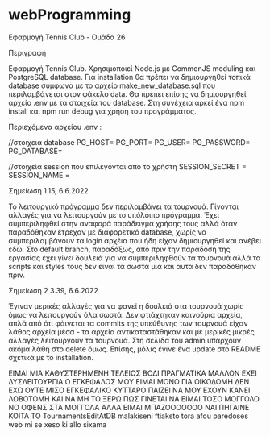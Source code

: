 # webProgramming

Εφαρμογή Tennis Club - Ομάδα 26

Περιγραφή 

Εφαρμογή Tennis Club. 
Χρησιμοποιεί Node.js με CommonJS moduling και PostgreSQL database. 
Για installation θα πρέπει να δημιουργηθεί τοπικά database σύμφωνα με το αρχείο make_new_database.sql που περιλαμβάνεται στον φάκελο data. Θα πρέπει επίσης να 
δημιουργηθεί αρχείο .env με τα στοιχεία του database. Στη συνέχεια αρκεί ένα npm install και npm run debug για χρήση του προγράμματος. 

Περιεχόμενα αρχείου .env : 

//στοιχεια database 
PG_HOST= 
PG_PORT= 
PG_USER= 
PG_PASSWORD= 
PG_DATABASE= 

//στοιχεία session που επιλέγονται από το χρήστη
SESSION_SECRET = 
SESSION_NAME = 

Σημείωση 
1.15, 6.6.2022 

Το λειτουργικό πρόγραμμα δεν περιλαμβάνει τα τουρνουά. Γίνονται αλλαγές για να λειτουργούν με το υπόλοιπο πρόγραμμα. Έχει συμπεριληφθεί στην αναφορά 
παράδειγμα χρήσης τους αλλά όταν παραδόθηκαν έτρεχαν με διαφορετικό database, χωρίς να συμπεριλαμβάνουν τα login αρχέια που ήδη είχαν δημιουργηθεί και ανέβει 
εδώ. Στο default branch, παραδόξως, από πριν την παράδοση της εργασίας έχει γίνει δουλειά για να συμπεριληφθούν τα τουρνουά αλλά 
τα scripts και styles τους δεν είναι τα σωστά μια και αυτά δεν παραδόθηκαν πριν. 

Σημείωση 2 
3.39, 6.6.2022

Έγιναν μερικές αλλαγές για να φανεί η δουλειά στα τουρνουά χωρίς όμως να λειτουργούν όλα σωστά. Δεν φτιάχτηκαν καινούρια αρχεία, απλά από ότι φάινεται τα 
commits της υπεύθυνης των τουρνουά είχαν λάθος αρχεία μέσα - τα αρχεία αντικαταστάθηκαν και με μερικές μικρές αλλαγές λειτουργούν τα τουρνουά. Στη σελίδα 
του admin υπάρχουν ακόμα λάθη στο delete όμως. Επίσης, μόλις έγινε ένα update στο README σχετικά με το installation. 


ΕΙΜΑΙ ΜΙΑ ΚΑΘΥΣΤΕΡΗΜΕΝΗ ΤΕΛΕΙΩΣ ΒΟΔΙ ΠΡΑΓΜΑΤΙΚΑ ΜΑΛΛΟΝ ΕΧΕΙ ΔΥΣΛΕΙΤΟΥΡΓΙΑ Ο ΕΓΚΕΦΑΛΟΣ ΜΟΥ ΕΙΜΑΙ ΜΟΝΟ ΓΙΑ ΟΙΚΟΔΟΜΗ ΔΕΝ ΕΧΩ ΟΥΤΕ ΜΙΣΟ ΕΓΚΕΦΑΛΙΚΟ ΚΥΤΤΑΡΟ ΠΑΙΖΕΙ ΝΑ ΜΟΥ ΕΧΟΥΝ ΚΑΝΕΙ ΛΟΒΟΤΟΜΗ ΚΑΙ ΝΑ ΜΗ ΤΟ ΞΕΡΩ ΠΩΣ ΓΙΝΕΤΑΙ ΝΑ ΕΙΜΑΙ ΤΟΣΟ ΜΟΓΓΟΛΟ ΝΟ ΟΦΕΝΣ ΣΤΑ ΜΟΓΓΟΛΑ ΑΛΛΑ ΕΙΜΑΙ ΜΠΑΖΟΟΟΟΟΟΟ ΝΑΙ ΠΗΓΑΙΝΕ ΚΟΙΤΑ ΤΟ TournamentsEditAtDB malakiseni ftiaksto tora afou paredoses web mi se xeso ki allo sixama